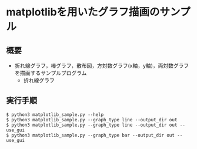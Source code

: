 # matplotlibを用いたグラフ描画のサンプル

## 概要

* 折れ線グラフ，棒グラフ，散布図，方対数グラフ(x軸，y軸)，両対数グラフを描画するサンプルプログラム
	* 折れ線グラフ

## 実行手順

	$ python3 matplotlib_sample.py --help
	$ python3 matplotlib_sample.py --graph_type line --output_dir out
	$ python3 matplotlib_sample.py --graph_type line --output_dir out --use_gui
	$ python3 matplotlib_sample.py --graph_type bar --output_dir out --use_gui

